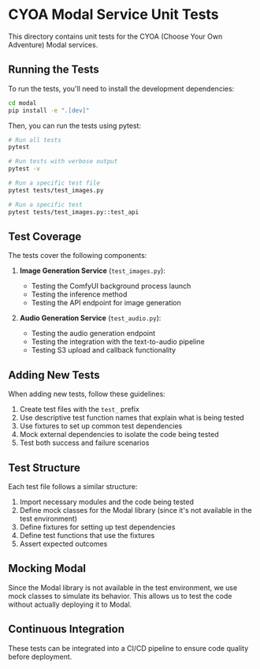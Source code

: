 # CYOA Modal Service Unit Tests

This directory contains unit tests for the CYOA (Choose Your Own Adventure) Modal services.

## Running the Tests

To run the tests, you'll need to install the development dependencies:

```bash
cd modal
pip install -e ".[dev]"
```

Then, you can run the tests using pytest:

```bash
# Run all tests
pytest

# Run tests with verbose output
pytest -v

# Run a specific test file
pytest tests/test_images.py

# Run a specific test
pytest tests/test_images.py::test_api
```

## Test Coverage

The tests cover the following components:

1. **Image Generation Service** (`test_images.py`):
   - Testing the ComfyUI background process launch
   - Testing the inference method
   - Testing the API endpoint for image generation

2. **Audio Generation Service** (`test_audio.py`):
   - Testing the audio generation endpoint
   - Testing the integration with the text-to-audio pipeline
   - Testing S3 upload and callback functionality

## Adding New Tests

When adding new tests, follow these guidelines:

1. Create test files with the `test_` prefix
2. Use descriptive test function names that explain what is being tested
3. Use fixtures to set up common test dependencies
4. Mock external dependencies to isolate the code being tested
5. Test both success and failure scenarios

## Test Structure

Each test file follows a similar structure:

1. Import necessary modules and the code being tested
2. Define mock classes for the Modal library (since it's not available in the test environment)
3. Define fixtures for setting up test dependencies
4. Define test functions that use the fixtures
5. Assert expected outcomes

## Mocking Modal

Since the Modal library is not available in the test environment, we use mock classes to simulate its behavior. This allows us to test the code without actually deploying it to Modal.

## Continuous Integration

These tests can be integrated into a CI/CD pipeline to ensure code quality before deployment.